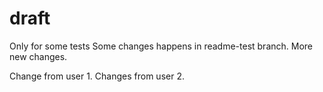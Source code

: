 # draft
Only for some tests
Some changes happens in readme-test branch.
More new changes.

Change from user 1.
Changes from user 2.